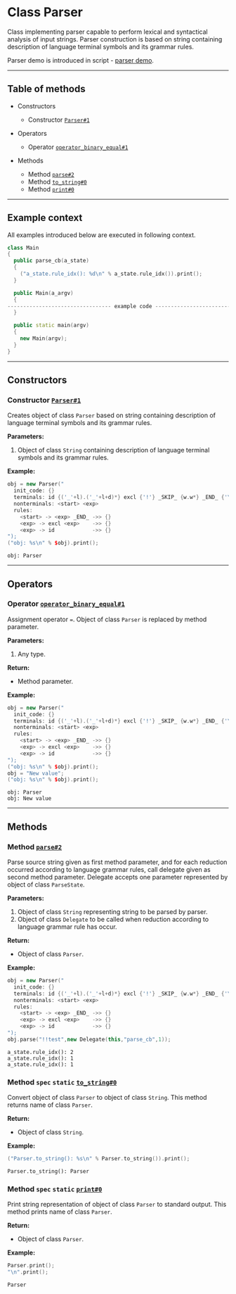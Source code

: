 # Class Parser

Class implementing parser capable to perform lexical and
syntactical analysis of input strings. Parser construction is based on
string containing description of language terminal symbols and its
grammar rules.

Parser demo is introduced in script - [parser
demo](https://github.com/izuzanak/uclang/blob/master/uclang_build/scripts/examples/demo_parser.ucl).

-----

## Table of methods

* Constructors

  * Constructor [`Parser#1`](#Parser%231)

* Operators

  * Operator [`operator_binary_equal#1`](#operator_binary_equal%231)

* Methods

  * Method [`parse#2`](#parse%232)
  * Method [`to_string#0`](#to_string%230)
  * Method [`print#0`](#print%230)

-----

## Example context

All examples introduced below are executed in following context.

```cpp
class Main
{
  public parse_cb(a_state)
  {
    ("a_state.rule_idx(): %d\n" % a_state.rule_idx()).print();
  }

  public Main(a_argv)
  {
--------------------------------- example code ---------------------------------
  }

  public static main(argv)
  {
    new Main(argv);
  }
}
```

-----

## Constructors

<a name="Parser#1" />

### Constructor [`Parser#1`](https://github.com/izuzanak/uclang/blob/master/uclang/../uclang/mods/parser_uclm/source_files/parser_module.cc#L738)

Creates object of class `Parser` based on string containing description of language terminal
symbols and its grammar rules.

**Parameters:**

1. Object of class `String` containing description of language terminal symbols and
its grammar rules.

**Example:**

```cpp
obj = new Parser("
  init_code: {}
  terminals: id {('_'+l).('_'+l+d)*} excl {'!'} _SKIP_ {w.w*} _END_ {'\\0'}
  nonterminals: <start> <exp>
  rules:
    <start> -> <exp> _END_ ->> {}
    <exp> -> excl <exp>    ->> {}
    <exp> -> id            ->> {}
");
("obj: %s\n" % $obj).print();
```
```
obj: Parser
```

-----

## Operators

<a name="operator_binary_equal#1" />

### Operator [`operator_binary_equal#1`](https://github.com/izuzanak/uclang/blob/master/uclang/../uclang/mods/parser_uclm/source_files/parser_module.cc#L726)

Assignment operator `=`. Object of class `Parser` is replaced by method parameter.

**Parameters:**

1. Any type.

**Return:**

* Method parameter.

**Example:**

```cpp
obj = new Parser("
  init_code: {}
  terminals: id {('_'+l).('_'+l+d)*} excl {'!'} _SKIP_ {w.w*} _END_ {'\\0'}
  nonterminals: <start> <exp>
  rules:
    <start> -> <exp> _END_ ->> {}
    <exp> -> excl <exp>    ->> {}
    <exp> -> id            ->> {}
");
("obj: %s\n" % $obj).print();
obj = "New value";
("obj: %s\n" % $obj).print();
```
```
obj: Parser
obj: New value
```

-----

## Methods

<a name="parse#2" />

### Method [`parse#2`](https://github.com/izuzanak/uclang/blob/master/uclang/../uclang/mods/parser_uclm/source_files/parser_module.cc#L782)

Parse source string given as first method parameter, and for each reduction
occurred according to language grammar rules, call delegate given as second
method parameter. Delegate accepts one parameter represented by object of class
`ParseState`.

**Parameters:**

1. Object of class `String` representing string to be parsed by parser.
2. Object of class `Delegate` to be called when reduction according to language grammar rule has occur.

**Return:**

* Object of class `Parser`.

**Example:**

```cpp
obj = new Parser("
  init_code: {}
  terminals: id {('_'+l).('_'+l+d)*} excl {'!'} _SKIP_ {w.w*} _END_ {'\\0'}
  nonterminals: <start> <exp>
  rules:
    <start> -> <exp> _END_ ->> {}
    <exp> -> excl <exp>    ->> {}
    <exp> -> id            ->> {}
");
obj.parse("!!test",new Delegate(this,"parse_cb",1));
```
```
a_state.rule_idx(): 2
a_state.rule_idx(): 1
a_state.rule_idx(): 1
```

<a name="to_string#0" />

### Method `spec` `static` [`to_string#0`](https://github.com/izuzanak/uclang/blob/master/uclang/../uclang/mods/parser_uclm/source_files/parser_module.cc#L845)

Convert object of class `Parser` to object of class `String`.
This method returns name of class `Parser`.

**Return:**

* Object of class `String`.

**Example:**

```cpp
("Parser.to_string(): %s\n" % Parser.to_string()).print();
```
```
Parser.to_string(): Parser
```

<a name="print#0" />

### Method `spec` `static` [`print#0`](https://github.com/izuzanak/uclang/blob/master/uclang/../uclang/mods/parser_uclm/source_files/parser_module.cc#L854)

Print string representation of object of class `Parser` to standard output.
This method prints name of class `Parser`.

**Return:**

* Object of class `Parser`.

**Example:**

```cpp
Parser.print();
"\n".print();
```
```
Parser
```

